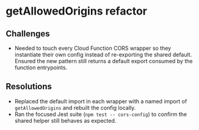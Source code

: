# getAllowedOrigins refactor

## Challenges
- Needed to touch every Cloud Function CORS wrapper so they instantiate their own config instead of re-exporting the shared default. Ensured the new pattern still returns a default export consumed by the function entrypoints.

## Resolutions
- Replaced the default import in each wrapper with a named import of `getAllowedOrigins` and rebuilt the config locally.
- Ran the focused Jest suite (`npm test -- cors-config`) to confirm the shared helper still behaves as expected.

